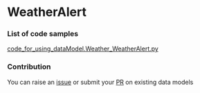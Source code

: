 # WeatherAlert

### List of code samples 

<!-- 50-List of code -->

<!-- [code entry](link) -->
[code_for_using_dataModel.Weather_WeatherAlert.py](https://github.com/smart-data-models/dataModel.Weather/blob/master/WeatherAlert/code/code_for_using_dataModel.Weather_WeatherAlert.py)


<!-- /50-List of code -->

### Contribution
You can raise an [issue](https://github.com/smart-data-models/dataModel.Weather/issues) or submit your [PR](https://github.com/smart-data-models/dataModel.Weather/pulls) on existing data models
